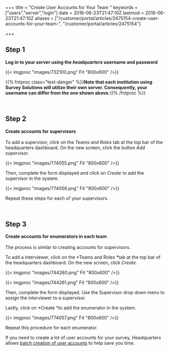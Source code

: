 ﻿+++
title = "Create User Accounts for Your Team "
keywords = ["users","server","login"]
date = 2016-06-23T21:47:10Z
lastmod = 2016-06-23T21:47:10Z
aliases = ["/customer/portal/articles/2475154-create-user-accounts-for-your-team-", "/customer/portal/articles/2475154"]

+++

Step 1
------

  
**Log in to your server using the *headquarters* username and
password**  
  
{{< imgproc "images/732100.png" Fit "800x600" />}}  
  
  
  
{{% fntproc class="text-danger" %}}**Note that each institution using Survey
Solutions will utilize their own server. Consequently, your username can
differ from the one shown above.**{{% /fntproc %}}  
  
  
 

Step 2
------

  
**Create accounts for supervisors**  
   
To add a supervisor, click on the *Teams and Roles* tab at the top bar
of the headquarters dashboard. On the new screen, click the button *Add
supervisor*.  
  
  
{{< imgproc "images/774055.png" Fit "800x600" />}}  
  
  
Then, complete the form displayed and click on *Create* to add the
supervisor in the system.   
  
{{< imgproc "images/774056.png" Fit "800x600" />}}  
  
  
Repeat these steps for each of your supervisors.  
  
  
 

Step 3
------

  
  
**Create accounts for enumerators in each team**  
   
The process is similar to creating accounts for supervisors.  
  
To add a interviewer, click on the *Teams and Roles *tab at the top bar
of the headquarters dashboard. On the new screen, click *Create*.  
  
{{< imgproc "images/744260.png" Fit "800x600" />}}  
  
{{< imgproc "images/744261.png" Fit "800x600" />}}  
  
Then, complete the form displayed. Use the Supervisor drop down menu to
assign the interviewer to a supervisor.   
  
Lastly, click on *Create *to add the enumerator in the system.   
  
{{< imgproc "images/774057.png" Fit "800x600" />}}  
  
Repeat this procedure for each enumerator.   
  
If you need to create a lot of user accounts for your survey,
Headquarters allows [batch creation of user
accounts](http://support.mysurvey.solutions/customer/en/portal/articles/2483438-batch-user-upload)
to help save you time.
